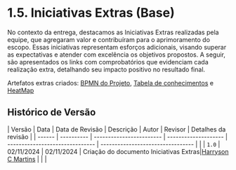 # 1.5. Iniciativas Extras (Base)

No contexto da entrega, destacamos as Iniciativas Extras realizadas pela equipe, que agregaram valor e contribuíram para o aprimoramento do escopo. Essas iniciativas representam esforços adicionais, visando superar as expectativas e atender com excelência os objetivos propostos. A seguir, são apresentados os links com comprobatórios que evidenciam cada realização extra, detalhando seu impacto positivo no resultado final.

Artefatos extras criados: [BPMN do Projeto](../IniciativasExtras/projeto.md), [Tabela de conhecimentos](../IniciativasExtras/conhecimentos.md) e [HeatMap](../IniciativasExtras/heatmap.md)


## Histórico de Versão

| Versão | Data    | Data de Revisão  | Descrição     | Autor    | Revisor    | Detalhes da revisão |
| ------ | ---------- | ------------------------ | -------------------- | ------------------------------- | --------------------------------- | |
| `1.0`    | 02/11/2024 | 02/11/2024               | Criação do documento Iniciativas Extras|[Harryson C Martins](https://github.com/harry-cmartin) | | |